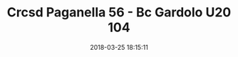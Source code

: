 ---
title: Crcsd Paganella 56 - Bc Gardolo U20 104
date: 2018-03-25 18:15:11
squadra-a: Bc Gardolo U20
punteggio-a: 56
squadra-b: Crcsd Paganella
punteggio-b: 104
partite/squadra: under-20-17-18
luogo: PALAVIS
categoria: under 20
---